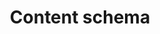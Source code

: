 ---
layout: glossary-documentation
sectionKey: Glossary
eleventyNavigation:
  parent: Glossary
title: Content schema
description: A GOV.UK content schema is a JSON schema that defines the underlying structure and properties of a piece of content.
details:
  'The schema contains data on the content type, and the relationships with other schemas and GOV.UK classification systems.'
synonym:
  0:
    title:
    link:
    definition:
nonPreferred:
  0:
    title: Content format
    link:
    definition:
doNotConfuse:
    0:
      title: Content type
      link: /glossary/content-type
      definition:
    1:
      title: Template
      link: /glossary/template
      definition:
theme: Information layer
order: 2
---